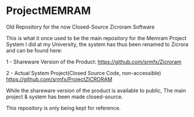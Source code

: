 # ProjectMEMRAM
Old Repository for the now Closed-Source Zicroram Software

This is what it once used to be the main repository for the Memram Project System I did at my University,
the system has thus been renamed to Zicrora and can be found here:

1 - Shareware Version of the Product:
https://github.com/srmfx/Zicroram

2 - Actual System Project(Closed Source Code, non-accessible)
https://github.com/srmfx/ProjectZICRORAM

While the shareware version of the product is available to public,
The main project & system has been made closed-source.

This repository is only being kept for reference.
